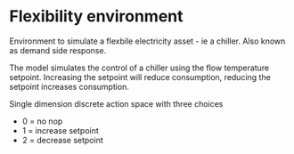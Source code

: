 #  Flexibility environment
Environment to simulate a flexbile electricity asset - ie a chiller.  Also known as demand side response.

The model simulates the control of a chiller using the flow temperature setpoint.  Increasing the setpoint will reduce consumption, reducing the setpoint increases consumption.

Single dimension discrete action space with three choices
- 0 = no nop
- 1 = increase setpoint
- 2 = decrease setpoint
